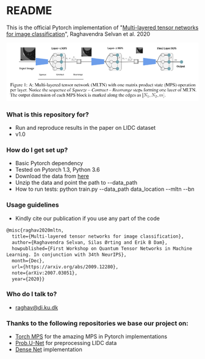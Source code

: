 # README #

This is the official Pytorch implementation of 
"[Multi-layered tensor networks for image classification](https://arxiv.org/abs/2005.10052)", Raghavendra Selvan et al. 2020

![lotenet](models/model.png)

### What is this repository for? ###

* Run and reproduce results in the paper on LIDC dataset
* v1.0


### How do I get set up? ###

* Basic Pytorch dependency
* Tested on Pytorch 1.3, Python 3.6 
* Download the data from [here](https://bitbucket.org/raghavian/lotenet_pytorch/src/master/data/lidc.zip)
* Unzip the data and point the path to --data_path
* How to run tests: python train.py --data_path data_location --mltn --bn 

### Usage guidelines ###

* Kindly cite our publication if you use any part of the code

```
@misc{raghav2020mltn,
  title={Multi-layered tensor networks for image classification},
  author={Raghavendra Selvan, Silas Ørting and Erik B Dam},
  howpublished={First Workshop on Quantum Tensor Networks in Machine Learning. In conjunction with 34th NeurIPS},
  month={Dec},
  url={https://arxiv.org/abs/2009.12280},
  note={arXiv:2007.03051},
  year={2020}}
```

### Who do I talk to? ###

* raghav@di.ku.dk

### Thanks to the following repositories we base our project on:
* [Torch MPS](https://github.com/jemisjoky/TorchMPS/) for the amazing MPS in Pytorch implementations
* [Prob.U-Net](https://github.com/stefanknegt/Probabilistic-Unet-Pytorch) for preprocessing LIDC data
* [Dense Net](https://github.com/bamos/densenet.pytorch/) implementation

